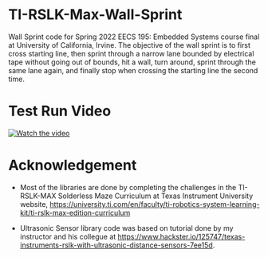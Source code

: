 # TI-RSLK-Max-Wall-Sprint

Wall Sprint code for Spring 2022 EECS 195: Embedded Systems course final at University of California, Irvine. The objective of the wall sprint is to first cross starting line, then sprint through a narrow lane bounded by electrical tape without going out of bounds, hit a wall, turn around, sprint through the same lane again, and finally stop when crossing the starting line the second time.

# Test Run Video

[![Watch the video](https://img.youtube.com/vi/WNANxv6DUgE/maxresdefault.jpg)](https://www.youtube.com/shorts/WNANxv6DUgE)

# Acknowledgement

* Most of the libraries are done by completing the challenges in the TI-RSLK-MAX Solderless Maze Curriculum at Texas Instrument University website, https://university.ti.com/en/faculty/ti-robotics-system-learning-kit/ti-rslk-max-edition-curriculum

* Ultrasonic Sensor library code was based on tutorial done by my instructor and his collegue at https://www.hackster.io/125747/texas-instruments-rslk-with-ultrasonic-distance-sensors-7ee15d.
